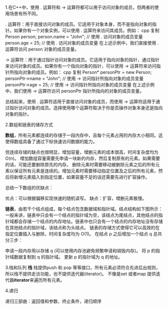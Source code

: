 1.在C++中，使用 . 运算符和 -> 运算符都可以用于访问对象的成员，但两者的使用场景有所不同。

. 运算符：用于直接访问对象的成员。它适用于对象本身，而不是指向对象的指针。如果你有一个对象实例，可以使用 . 运算符来访问其成员。例如：
cpp
复制
Person person;
person.name = "John";   // 使用 . 访问对象的成员变量
person.age = 25;        // 使用 . 访问对象的成员变量
在上述示例中，我们直接使用 . 运算符访问 person 对象的成员变量。

-> 运算符：用于通过指针访问对象的成员。它适用于指向对象的指针，通过指针来访问对象的成员。如果你有一个指向对象的指针，可以使用 -> 运算符来访问指针所指向对象的成员。例如：
cpp
复制
Person* personPtr = new Person;
personPtr->name = "John";   // 使用 -> 访问指针所指向对象的成员变量
personPtr->age = 25;        // 使用 -> 访问指针所指向对象的成员变量
在上述示例中，我们使用 -> 运算符访问 personPtr 指针所指向的对象的成员变量。

总结起来，使用 . 运算符适用于直接访问对象的成员，而使用 -> 运算符适用于通过指针访问对象的成员。选择使用哪个运算符取决于你是否操作对象本身还是指向对象的指针。

2.数组和链表的储存方式

**数组**，所有元素都连续的存储于一段内存中，且每个元素占用的内存大小相同。这使得数组具备了通过下标快速访问数据的能力。

但连续存储的缺点也很明显，增加容量，增删元素的成本很高，时间复杂度均为 O(n)。
增加数组容量需要先申请一块新的内存，然后复制原有的元素。如果需要的话，可能还要删除原先的内存。
删除元素时需要移动被删除元素之后的所有元素以保证所有元素是连续的。增加元素时需要移动指定位置及之后的所有元素，然后将新增元素插入到指定位置，如果容量不足的话还需要先进行扩容操作。

总结一下数组的优缺点：

优点：可以根据偏移实现快速的随机读写。
缺点：扩容，增删元素极慢。

**链表**，由若干个结点组成，每个结点包含数据域和指针域。结点结构如下图所示：
一般来讲，链表中只会有一个结点的指针域为空，该结点为尾结点，其他结点的指针域都会存储一个结点的内存地址。链表中也只会有一个结点的内存地址没有存储在其他结点的指针域，该结点称为头结点。
链表的存储方式使得它可以高效的在指定位置插入与删除，时间复杂度均为 O(1)。
在结点 p 之后增加一个结点 q 总共分三步：

申请一段内存用以存储 q (可以使用内存池避免频繁申请和销毁内存)。
将 p 的指针域数据复制到 q 的指针域。
更新 p 的指针域为 q 的地址。


3.栈和队列
**栈**
栈提供push 和 pop 等等接口，所有元素必须符合先进后出规则，所以栈不提供走访功能，也不提供迭代器(iterator)。 不像是set 或者map 提供迭代器**iterator**来遍历所有元素。

4.递归

递归三部曲：返回值和参数，终止条件，递归顺序


